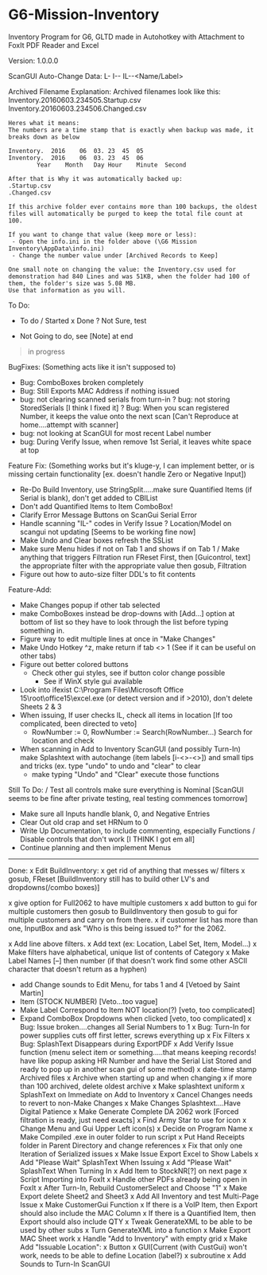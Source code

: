 # G6-Mission-Inventory
Inventory Program for G6, GLTD made in Autohotkey with Attachment to FoxIt PDF Reader and Excel

Version: 1.0.0.0

ScanGUI Auto-Change Data:
	L-<Location>
	I-<Item>-<Model>
	IL-<Location Type>-<Name/Label>


Archived Filename Explanation:
	Archived filenames look like this:
	Inventory.20160603.234505.Startup.csv
	Inventory.20160603.234506.Changed.csv
	
	Heres what it means:
	The numbers are a time stamp that is exactly when backup was made, it breaks down as below
	
	Inventory.	2016	06	03.	23	45	05	
	Inventory.	2016	06	03.	23	45	06	
			Year	Month	Day	Hour	Minute	Second
	
	After that is Why it was automatically backed up:
	.Startup.csv
	.Changed.csv
	
	If this archive folder ever contains more than 100 backups, the oldest files will automatically be purged to keep the total file count at 100.
	
	If you want to change that value (keep more or less):
	 - Open the info.ini in the folder above (\G6 Mission Inventory\AppData\info.ini)
	 - Change the number value under [Archived Records to Keep]
	
	One small note on changing the value: the Inventory.csv used for demonstration had 840 Lines and was 51KB, when the folder had 100 of them, the folder's size was 5.08 MB. 
	Use that information as you will.




To Do:

 - To do
 / Started
 x Done
 ? Not Sure, test
 * Not Going to do, see [Note] at end
 > in progress


BugFixes: (Something acts like it isn't supposed to)
 - Bug: ComboBoxes broken completely
 - Bug: Still Exports MAC Address if nothing issued
 - bug: not clearing scanned serials from turn-in
 ? bug: not storing StoredSerials [I think I fixed it]
 ? Bug: When you scan registered Number, it keeps the value onto the next scan [Can't Reproduce at home....attempt with scanner]
 - bug: not looking at ScanGUI for most recent Label number
 - bug: During Verify Issue, when remove 1st Serial, it leaves white space at top

Feature Fix: (Something works but it's kluge-y, I can implement better, or is missing certain functionality [ex. doesn't handle Zero or Negative Input])
 - Re-Do Build Inventory, use StringSplit.....make sure Quantified Items (if Serial is blank), don't get added to CBIList
 - Don't add Quantified Items to Item ComboBox!
 - Clarify Error Message Buttons on ScanGui Serial Error
 - Handle scanning "IL-" codes in Verify Issue
 ? Location/Model on scangui not updating [Seems to be working fine now]
 - Make Undo and Clear boxes refresh the SSList
 - Make sure Menu hides if not on Tab 1 and shows if on Tab 1
 / Make anything that triggers Filtration run FReset First, then [Guicontrol, text] the appropriate filter with the appropriate value then gosub, Filtration
 - Figure out how to auto-size filter DDL's to fit contents

Feature-Add:
 - Make Changes popup if other tab selected
 - make ComboBoxes instead be drop-downs with [Add...] option at bottom of list so they have to look through the list before typing something in.
 - Figure way to edit multiple lines at once in "Make Changes"
 - Make Undo Hotkey ^z, make return if tab <> 1 (See if it can be useful on other tabs)
 - Figure out better colored buttons
     - Check other gui styles, see if button color change possible
         - See if WinX style gui available
 - Look into ifexist C:\Program Files\Microsoft Office 15\root\office15\excel.exe (or detect version and if >2010), don't delete Sheets 2 & 3
 - When issuing, If user checks IL, check all items in location	[If too complicated, been directed to veto]
    - RowNumber := 0, RowNumber := Search(RowNumber...) Search for location and check
 - When scanning in Add to Inventory ScanGUI (and possibly Turn-In) make Splashtext with autochange (item labels [i-<>-<>]) and small tips and tricks (ex. type "undo" to undo and "clear" to clear
     - make typing "Undo" and "Clear" execute those functions

Still To Do:
 / Test all controls make sure everything is Nominal [ScanGUI seems to be fine after private testing, real testing commences tomorrow]
 - Make sure all Inputs handle blank, 0, and Negative Entries
 - Clear Out old crap and set HRNum to 0
 - Write Up Documentation, to include commenting, especially Functions
 / Disable controls that don't work [I THINK I got em all]
 - Continue planning and then implement Menus
 

 
----------------------------------------------------------

Done:
 x Edit BuildInventory:
   x get rid of anything that messes w/ filters
   x gosub, FReset    [BuildInventory still has to build other LV's and dropdowns(/combo boxes)]
   
 x give option for Full2062 to have multiple customers
 x add button to gui for multiple customers then gosub to BuildInventory then gosub to gui for multiple customers and carry on from there.
   x if customer list has more than one, InputBox and ask "Who is this being issued to?" for the 2062.

 x Add line above filters.
 x Add text (ex: Location, Label Set, Item, Model...)
 x Make filters have alphabetical, unique list of contents of Category
 x Make Label Names [–] then number (if that doesn't work find some other ASCII character that doesn't return as a hyphen)

 * add Change sounds to  Edit Menu, for tabs 1 and 4 [Vetoed by Saint Martin]
 * Item (STOCK NUMBER) [Veto...too vague]
 * Make Label Correspond to Item NOT location(?)	[veto, too complicated]
 * Expand ComboBox Dropdowns when clicked	[veto, too complicated]
 x Bug: Issue broken....changes all Serial Numbers to 1
 x Bug: Turn-In for power supplies cuts off first letter, screws everything up
 x Fix Filters
 x Bug: SplashText Disappears during ExportPDF
 x Add Verify Issue function (menu select item or something.....that means keeping records! have like popup asking HR Number and have the Serial List Stored and ready to pop up in another scan gui of some method)
 x date-time stamp Archived files 
 x Archive when starting up and when changing
 x if more than 100 archived, delete oldest archive
 x Make splashtext uniform
 x SplashText on Immediate on Add to Inventory
 x Cancel Changes needs to revert to non-Make Changes
 x Make Changes Splashtext....Have Digital Patience
 x Make Generate Complete DA 2062 work [Forced filtration is ready, just need exacts]
 x Find Army Star to use for icon
 x Change Menu and Gui Upper Left icon(s)
 x Decide on Program Name
 x Make Compiled .exe in outer folder to run script
 x Put Hand Receipts folder in Parent Directory and change references
 x Fix that only one Iteration of Serialized issues
 x Make Issue Export Excel to Show Labels
 x Add "Please Wait" SplashText When Issuing
 x Add "Please Wait" SplashText When Turning In
 x Add Item to StockNR[?] on next page
 x Script Importing into FoxIt
 x Handle other PDFs already being open in FoxIt
 x After Turn-In, Rebuild CustomerSelect and Choose "1"
 x Make Export delete Sheet2 and Sheet3
 x Add All Inventory and test Multi-Page Issue
 x Make CustomerGui Function
 x If there is a VoIP Item, then Export should also include the MAC Column
 x If there is a Quantified Item, then Export should also include QTY
 x Tweak GenerateXML to be able to be used by other subs
 x Turn GenerateXML into a function
 x Make Export MAC Sheet work
 x Handle "Add to Inventory" with empty grid
 x Make Add "Issuable Location":
	 x Button
	 x GUI[Current (with CustGui) won't work, needs to be able to define Location (label?)
	 x subroutine
 x Add Sounds to Turn-In ScanGUI
